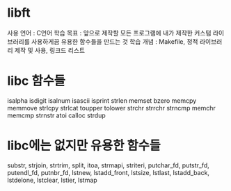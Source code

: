 # libft
사용 언어 : C언어
학습 목표 : 앞으로 제작할 모든 프로그램에 내가 제작한 커스텀 라이브러리를 사용하게끔 유용한 함수들을 만드는 것
학습 개념 : Makefile, 정적 라이브러리 제작 및 사용, 링크드 리스트

# libc 함수들
isalpha isdigit isalnum isascii isprint strlen memset bzero memcpy memmove strlcpy strlcat toupper tolower strchr strrchr strncmp memchr memcmp strnstr atoi calloc strdup

# libc에는 없지만 유용한 함수들
substr, strjoin, strtrim, split, itoa, strmapi, striteri, putchar_fd, putstr_fd, putendl_fd, putnbr_fd, lstnew, lstadd_front, lstsize, lstlast, lstadd_back, lstdelone, lstclear, lstier, lstmap
